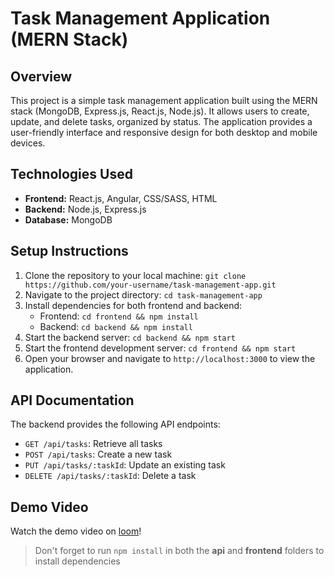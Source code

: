 # Task Management Application (MERN Stack)

## Overview
This project is a simple task management application built using the MERN stack (MongoDB, Express.js, React.js, Node.js). It allows users to create, update, and delete tasks, organized by status. The application provides a user-friendly interface and responsive design for both desktop and mobile devices.

## Technologies Used
- **Frontend:** React.js, Angular, CSS/SASS, HTML
- **Backend:** Node.js, Express.js
- **Database:** MongoDB

## Setup Instructions
1. Clone the repository to your local machine: `git clone https://github.com/your-username/task-management-app.git`
2. Navigate to the project directory: `cd task-management-app`
3. Install dependencies for both frontend and backend:
   - Frontend: `cd frontend && npm install`
   - Backend: `cd backend && npm install`
4. Start the backend server: `cd backend && npm start`
5. Start the frontend development server: `cd frontend && npm start`
6. Open your browser and navigate to `http://localhost:3000` to view the application.

## API Documentation
The backend provides the following API endpoints:

- `GET /api/tasks`: Retrieve all tasks
- `POST /api/tasks`: Create a new task
- `PUT /api/tasks/:taskId`: Update an existing task
- `DELETE /api/tasks/:taskId`: Delete a task

## Demo Video
Watch the demo video on [loom](https://www.loom.com/share/484462b802014b25b0f4d23abb7ae056?sid=fc7da129-0d92-49e4-9aae-2c9d0386e5e9)! 


> Don't forget to run `npm install` in both the **api** and **frontend** folders to install dependencies
